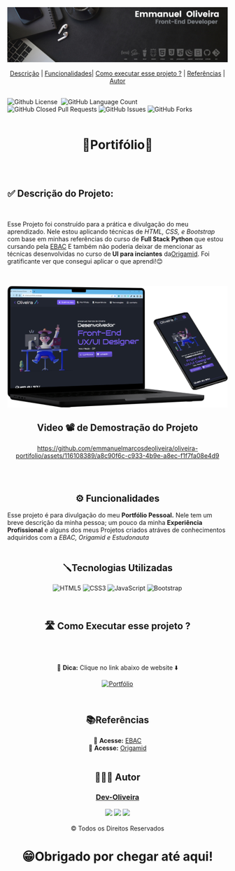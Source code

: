  <img src="https://github.com/emmanuelmarcosdeoliveira/bikcraft/blob/main/img/bikcraft-readme/Banner.png">
<br>
<div align="center">

[Descrição](#--descrição-do-projeto-) |
[Funcionalidades](#%EF%B8%8F-funcionalidades)|
[Como executar esse projeto ?](#%EF%B8%8F-como-executar-esse-projeto-) |
[Referências](#-referências-) |
[Autor](#-autor-) 
</div>
<br>
<div style="display: inline_block">
<img alt="Github License" src="https://img.shields.io/github/license/emmanuelmarcosdeoliveira/oliveira-portifolio" />
<img alt="" src="https://img.shields.io/github/repo-size/emmanuelmarcosdeoliveira/oliveira-portifolio" />
<img alt="GitHub Language Count" src="https://img.shields.io/github/languages/count/emmanuelmarcosdeoliveira/oliveira-portifolio" />
<img alt="GitHub Closed Pull Requests" src="https://img.shields.io/github/issues-pr-closed/emmanuelmarcosdeoliveira/oliveira-portifolio" />
<img alt="GitHub Issues" src="https://img.shields.io/github/issues/emmanuelmarcosdeoliveira/oliveira-portifolio" />
<img alt="GitHub Forks" src="https://img.shields.io/github/forks/emmanuelmarcosdeoliveira/oliveira-portifolio" />
  </div>

<br>




<div align="center"> 
<h1 text-align="center"> 🌟Portifólio🌟</h1> 
</div>
<br>
<br>
<div align='left'>
<h2> ✅ Descrição do Projeto: </h2> 
<div>


<br>
<p align='left' width="400">
   Esse Projeto foi construído para a prática e divulgação do meu aprendizado. Nele estou aplicando técnicas de  <em>HTML, CSS, e Bootstrap</em> com base em minhas referências do curso de <strong>Full Stack Python</strong> que estou cursando pela <a href="https://ebaconline.com.br/">EBAC</a> E também não poderia deixar de mencionar as técnicas desenvolvidas no curso de<strong> UI para inciantes</strong> da<a href="https://www.origamid.com/">Origamid</a>. Foi gratificante ver que consegui aplicar o que aprendi!😊 </p>
<br>
<br>
<img src="./assets/readme/portfolio-apr.png" alt="Imagem Notebook"/>

<div align="center">
<h2> Video 📽️ de Demostração do Projeto</h2>



https://github.com/emmanuelmarcosdeoliveira/oliveira-portifolio/assets/116108389/a8c90f6c-c933-4b9e-a8ec-f1f7fa08e4d9



</div>
<br>
<br>

<div align='center'>
  <h2>⚙️ Funcionalidades</h2>
<div>
<p align ="left"> Esse projeto é para divulgação do meu <strong>Portfólio Pessoal.</strong> Nele tem um breve descrição da minha pessoa; um pouco da minha <strong>Experiência Profissional</strong> e alguns dos meus Projetos criados atráves de conhecimentos adquiridos com a <em>EBAC, Origamid e Estudonauta</em>  
<br>
<br>

<div align='center'>
<h2>🪛Tecnologias Utilizadas </h2>
</div>

<div>
<img src="https://img.shields.io/badge/HTML5-E34F26?style=for-the-badge&logo=html5&logoColor=white" alt="HTML5"/>
<img src="https://img.shields.io/badge/CSS-239120?&style=for-the-badge&logo=css3&logoColor=white" alt="CSS3 "/>
<img src="https://img.shields.io/badge/JavaScript-F7DF1E?style=for-the-badge&logo=javascript&logoColor=black" alt="JavaScript"/>
<img src="https://img.shields.io/badge/Bootstrap-563D7C?style=for-the-badge&logo=bootstrap&logoColor=white" alt="Bootstrap"/>

</div>

<br>
<br>

</div>

<div align='center'>
 <h2>🛣️ Como Executar esse projeto ?</h2>
</div>
<br>
<br>

 :memo: **Dica:** Clique no link abaixo de website ⬇️

[![Portfólio](https://img.shields.io/website-up-down-green-red/http/monip.org.svg)](https://oliveira-portifolio.vercel.app/)
 

<br>

<div align='center'>
<h2> 📚Referências </h2>
 </div>
<div align="center">

 :memo: **Acesse:** [EBAC](https://ebaconline.com.br/)<br>
 :memo: **Acesse:** [Origamid](https://origamid.com/)
<br>
<br>

</div>
<div align='center'>
 <h2>👨🏻‍🦱 Autor </h2>
<h3> <a href="https://oliveira-portifolio.vercel.app/">Dev-Oliveira</a> </h3>
   <a href ="https://wa.me/5511968336094"><img src="https://img.shields.io/badge/WhatsApp-25D366?style=for-the-badge&logo=whatsapp&logoColor=white"></a>
  <a href = "mailto:emmanuelmarcosdeoliveira@gmail.com"><img src="https://img.shields.io/badge/-Gmail-%23333?style=for-the-badge&logo=gmail&logoColor=white" target="_blank"></a>
   <a href="https://www.linkedin.com/in/oliveira-marcos-emmanuel?lipi=urn%3Ali%3Apage%3Ad_flagship3_profile_view_base_contact_details%3BUetG4s3ZT76Byt3XWdZ2Tg%3D%3D" target="_blank"><img src="https://img.shields.io/badge/-LinkedIn-%230077B5?style=for-the-badge&logo=linkedin&logoColor=white" target="_blank"></a>

<br>
<br>  
&copy; Todos os Direitos Reservados

<h1> 😁Obrigado por chegar até aqui!</h1>
</div>
